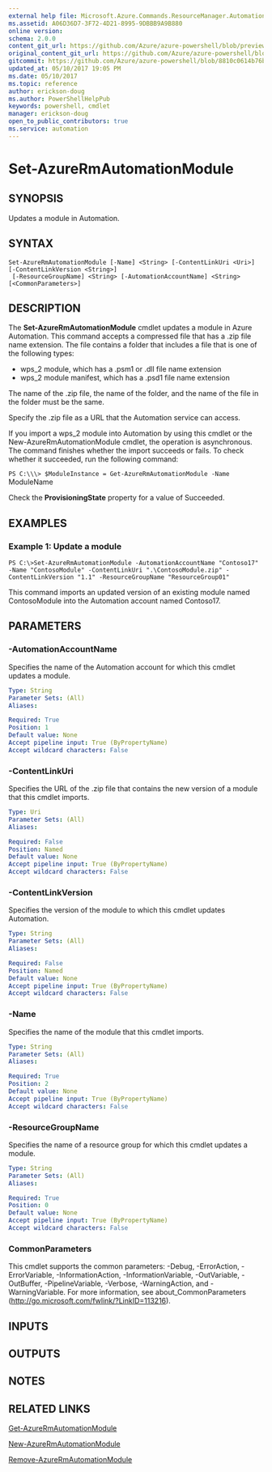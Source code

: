 ```yaml
---
external help file: Microsoft.Azure.Commands.ResourceManager.Automation.dll-Help.xml
ms.assetid: A06D36D7-3F72-4D21-8995-9DBBB9A9B880
online version:
schema: 2.0.0
content_git_url: https://github.com/Azure/azure-powershell/blob/preview/src/ResourceManager/Automation/Commands.Automation/help/Set-AzureRmAutomationModule.md
original_content_git_url: https://github.com/Azure/azure-powershell/blob/preview/src/ResourceManager/Automation/Commands.Automation/help/Set-AzureRmAutomationModule.md
gitcommit: https://github.com/Azure/azure-powershell/blob/8810c0614b76be8d014616888a4ae7733a452af9
updated_at: 05/10/2017 19:05 PM
ms.date: 05/10/2017
ms.topic: reference
author: erickson-doug
ms.author: PowerShellHelpPub
keywords: powershell, cmdlet
manager: erickson-doug
open_to_public_contributors: true
ms.service: automation
---
```


# Set-AzureRmAutomationModule

## SYNOPSIS
Updates a module in Automation.

## SYNTAX

```
Set-AzureRmAutomationModule [-Name] <String> [-ContentLinkUri <Uri>] [-ContentLinkVersion <String>]
 [-ResourceGroupName] <String> [-AutomationAccountName] <String> [<CommonParameters>]
```

## DESCRIPTION
The **Set-AzureRmAutomationModule** cmdlet updates a module in Azure Automation.
This command accepts a compressed file that has a .zip file name extension.
The file contains a folder that includes a file that is one of the following types: 

- wps_2 module, which has a .psm1 or .dll file name extension 
- wps_2 module manifest, which has a .psd1 file name extension

The name of the .zip file, the name of the folder, and the name of the file in the folder must be the same.

Specify the .zip file as a URL that the Automation service can access.

If you import a wps_2 module into Automation by using this cmdlet or the New-AzureRmAutomationModule cmdlet, the operation is asynchronous.
The command finishes whether the import succeeds or fails.
To check whether it succeeded, run the following command:

`PS C:\\\> $ModuleInstance = Get-AzureRmAutomationModule -Name `ModuleName

Check the **ProvisioningState** property for a value of Succeeded.

## EXAMPLES

### Example 1: Update a module
```
PS C:\>Set-AzureRmAutomationModule -AutomationAccountName "Contoso17" -Name "ContosoModule" -ContentLinkUri ".\ContosoModule.zip" -ContentLinkVersion "1.1" -ResourceGroupName "ResourceGroup01"
```

This command imports an updated version of an existing module named ContosoModule into the Automation account named Contoso17.

## PARAMETERS

### -AutomationAccountName
Specifies the name of the Automation account for which this cmdlet updates a module.

```yaml
Type: String
Parameter Sets: (All)
Aliases: 

Required: True
Position: 1
Default value: None
Accept pipeline input: True (ByPropertyName)
Accept wildcard characters: False
```

### -ContentLinkUri
Specifies the URL of the .zip file that contains the new version of a module that this cmdlet imports.

```yaml
Type: Uri
Parameter Sets: (All)
Aliases: 

Required: False
Position: Named
Default value: None
Accept pipeline input: True (ByPropertyName)
Accept wildcard characters: False
```

### -ContentLinkVersion
Specifies the version of the module to which this cmdlet updates Automation.

```yaml
Type: String
Parameter Sets: (All)
Aliases: 

Required: False
Position: Named
Default value: None
Accept pipeline input: True (ByPropertyName)
Accept wildcard characters: False
```

### -Name
Specifies the name of the module that this cmdlet imports.

```yaml
Type: String
Parameter Sets: (All)
Aliases: 

Required: True
Position: 2
Default value: None
Accept pipeline input: True (ByPropertyName)
Accept wildcard characters: False
```

### -ResourceGroupName
Specifies the name of a resource group for which this cmdlet updates a module.

```yaml
Type: String
Parameter Sets: (All)
Aliases: 

Required: True
Position: 0
Default value: None
Accept pipeline input: True (ByPropertyName)
Accept wildcard characters: False
```

### CommonParameters
This cmdlet supports the common parameters: -Debug, -ErrorAction, -ErrorVariable, -InformationAction, -InformationVariable, -OutVariable, -OutBuffer, -PipelineVariable, -Verbose, -WarningAction, and -WarningVariable. For more information, see about_CommonParameters (http://go.microsoft.com/fwlink/?LinkID=113216).

## INPUTS

## OUTPUTS

## NOTES

## RELATED LINKS

[Get-AzureRmAutomationModule](./Get-AzureRmAutomationModule.md)

[New-AzureRmAutomationModule](./New-AzureRmAutomationModule.md)

[Remove-AzureRmAutomationModule](./Remove-AzureRmAutomationModule.md)


